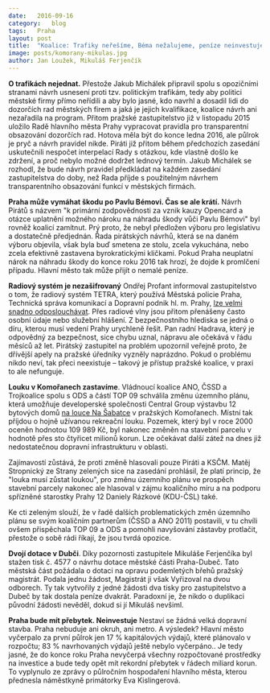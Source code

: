 ```yaml
---
date:	2016-09-16
category:	blog
tags:	Praha
layout:	post
title:	"Koalice: Trafiky neřešíme, Béma nežalujeme, peníze neinvestujeme." 
image: posts/komorany-mikulas.jpg
author:	Jan Loužek, Mikuláš Ferjenčík
---
```


**O trafikách nejednat.** Přestože Jakub Michálek připravil spolu s opozičními stranami návrh usnesení proti tzv. politickým trafikám, tedy aby politici městské firmy přímo neřídili a aby bylo jasné, kdo navrhl a dosadil lidi do dozorčích rad městských firem a jaká je jejich kvalifikace, koalice návrh ani nezařadila na program. Přitom pražské zastupitelstvo již v listopadu 2015 uložilo Radě hlavního města Prahy vypracovat pravidla pro transparentní obsazování dozorčích rad. Hotova měla být do konce ledna 2016, ale půlrok je pryč a návrh pravidel nikde. Piráti již přitom během předchozích zasedání uskutečnili nespočet interpelací Rady s otázkou, kde vlastně došlo ke zdržení, a proč nebylo možné dodržet lednový termín. Jakub Michálek se rozhodl, že bude návrh pravidel předkládat na každém zasedání zastupitelstva do doby, než Rada příjde s použitelným návrhem transparentního obsazování funkcí v městských firmách.

**Praha může vymáhat škodu po Pavlu Bémovi. Čas se ale krátí.** Návrh Pirátů s názvem "k primární zodpovědnosti za vznik kauzy Opencard a otázce uplatnění možného nároku na náhradu škody vůči Pavlu Bémovi" byl rovněž koalicí zamítnut. Prý proto, že nebyl předložen výboru pro legislativu a dostatečně předjednán. Řada pirátských návrhů, která se na daném výboru objevila, však byla buď smetena ze stolu, zcela vykuchána, nebo zcela efektivně zastavena byrokratickými kličkami. Pokud Praha neuplatní nárok na náhradu škody do konce roku 2016 tak hrozí, že dojde k promlčení případu. Hlavní město tak může přijít o nemalé peníze.

**Radiový systém je nezašifrovaný** Ondřej Profant informoval zastupitelstvo o tom, že radiový systém TETRA, který používá Městská policie Praha, Technická správa komunikací a Dopravní podnik hl. m. Prahy, [lze velmi snadno odposlouchávat](https://praha.pirati.cz/odposlouchavani.html). Přes radiové vlny jsou přitom přenášeny často osobní údaje nebo služební hlášení. Z bezpečnostního hlediska se jedná o díru, kterou musí vedení Prahy urychleně řešit. Pan radní Hadrava, který je odpovědný za bezpečnost, sice chybu uznal, nápravu ale očekává v řádu měsíců až let. Pirátský zastupitel na problém upozornil veřejně proto, že dřívější apely na pražské úředníky vyzněly naprázdno. Pokud o problému nikdo neví, tak přeci neexistuje – takový je přístup pražské koalice, v praxi to ale nefunguje.

**Louku v Komořanech zastavíme**. Vládnoucí koalice ANO, ČSSD a Trojkoalice spolu s ODS a částí TOP 09 schválila změnu územního plánu, která umožňuje developerské společnosti Central Group výstavbu 12 bytových domů [na louce Na Šabatce](http://www.piratskelisty.cz/clanek-1441-louka-za-150-milionu) v pražských Komořanech. Místní tak příjdou o hojně užívanou rekreační louku. Pozemek, který byl v roce 2000 oceněn hodnotou 109 989 Kč, byl nakonec změněn na stavební parcelu v hodnotě přes sto čtyřicet milionů korun. Lze očekávat další zátež na dnes již nedostatečnou dopravní infrastrukturu v oblasti.

Zajímavostí zůstává, že proti změně hlasovali pouze Piráti a KSČM. Matěj Stropnický ze Strany zelených sice na zasedání prohlásil, že platí princip, že "louka musí zůstat loukou", pro změnu územního plánu ve prospěch stavební parcely nakonec ale hlasoval v zájmu koaličního míru a na podporu spřízněné starostky Prahy 12 Daniely Rázkové (KDU-ČSL) také. 

Ke cti zeleným slouží, že v řadě dalších problematických změn územního plánu se svým koaličním partnerům (ČSSD a ANO 2011) postavili, v tu chvíli ovšem přispěchala TOP 09 a ODS a pomohli navyšování zástavby protlačit, přestože o sobě rádi říkají, že jsou tvrdá opozice. 

**Dvojí dotace v Dubči**. Díky pozornosti zastupitele Mikuláše Ferjenčíka byl stažen tisk č. 4577 o návrhu dotace městské části Praha-Dubeč. Tato městská část požádala o dotaci na opravu podemletých břehů pražský magistrát. Podala jednu žádost, Magistrát ji však Vyřizoval na dvou odborech. Ty tak vytvořily z jedné žádosti dva tisky pro zastupitelstvo a Dubeč by tak dostala peníze dvakrát. Paradoxní je, že nikdo o duplikaci původní žádosti nevěděl, dokud si jí Mikuláš nevšiml. 

**Praha bude mít přebytek. Neinvestuje** Nestaví se žádná velká dopravní stavba. Praha nebuduje ani okruh, ani metro. A výsledek? Hlavní město vyčerpalo za první půlrok jen 17 % kapitálových výdajů, které plánovalo v rozpočtu; 83 % navrhovaných výdajů ještě nebylo vyčerpáno.. Je tedy jasné, že do konce roku Praha nevyčerpá všechny rozpočtované prostředky na investice a bude tedy opět mít rekordní přebytek v řádech miliard korun. To vyplynulo ze zprávy o půlročním hospodaření hlavního města, kterou přednesla náměstkyně primátorky Eva Kislingerová. 
